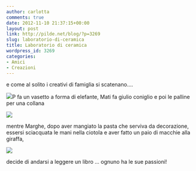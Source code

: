 ```yaml
---
author: carlotta
comments: true
date: 2012-11-10 21:37:15+00:00
layout: post
link: http://pilde.net/blog/?p=3269
slug: laboratorio-di-ceramica
title: Laboratorio di ceramica
wordpress_id: 3269
categories:
- Amici
- Creazioni
---
```


e come al solito i creativi di famiglia si scatenano....

![](http://pilde.net/blog/wp-content/uploads/2012/11/labortorio1.jpg)P fa un vasetto a forma di elefante, Mati fa giulio coniglio e poi le palline per una collana

![](http://pilde.net/blog/wp-content/uploads/2012/11/mati_ceramica.jpg)

mentre Marghe, dopo aver mangiato la pasta che serviva da decorazione, essersi sciacquata le mani nella ciotola e aver fatto un paio di macchie alla giraffa,

![](http://pilde.net/blog/wp-content/uploads/2012/11/marghe_ceramica.jpg)

decide di andarsi a leggere un libro ... ognuno ha le sue passioni!
